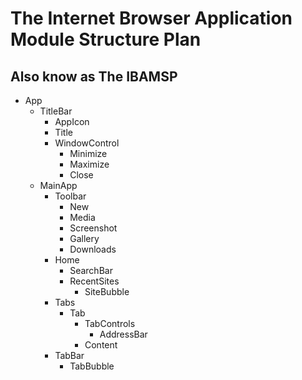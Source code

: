
# The Internet Browser Application Module Structure Plan
## Also know as The IBAMSP

- App
    - TitleBar
        - AppIcon
        - Title
        - WindowControl
            - Minimize
            - Maximize
            - Close
    - MainApp
        - Toolbar
            - New
            - Media
            - Screenshot
            - Gallery
            - Downloads
        - Home
            - SearchBar
            - RecentSites
                - SiteBubble
        - Tabs
            - Tab
                - TabControls
                    - AddressBar
                - Content
        - TabBar
            - TabBubble
